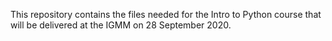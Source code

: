 This repository contains the files needed for the Intro to Python course that will be delivered at the IGMM on 28 September 2020.